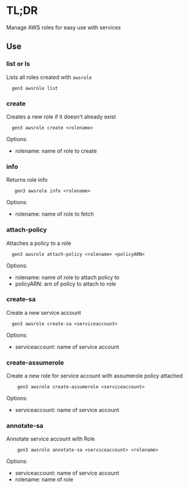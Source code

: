# TL;DR
Manage AWS roles for easy use with services

## Use

### list or ls
Lists all roles created with `awsrole`
```
  gen3 awsrole list
```

### create 
Creates a new role if it doesn't already exist
```
  gen3 awsrole create <rolename>
```
Options:
  - rolename: name of role to create

### info
Returns role info
```
   gen3 awsrole info <rolename>
```
Options:
  - rolename: name of role to fetch

### attach-policy
Attaches a policy to a role
```
  gen3 awsrole attach-policy <rolename> <policyARN>
```
Options:
  - rolename: name of role to attach policy to
  - policyARN: arn of policy to attach to role

### create-sa
Create a new service account 
```
  gen3 awsrole create-sa <serviceaccount>
```
Options:
  - serviceaccount: name of service account

### create-assumerole
Create a new role for service account with assumerole policy attached 
```
    gen3 awsrole create-assumerole <serviceaccount>
```
Options:
  - serviceaccount: name of service account
  
### annotate-sa
Annotate service account with Role
```
    gen3 awsrole annotate-sa <serviceaccount> <rolename>
```
Options:
  - serviceaccount: name of service account
  - rolename: name of role 
